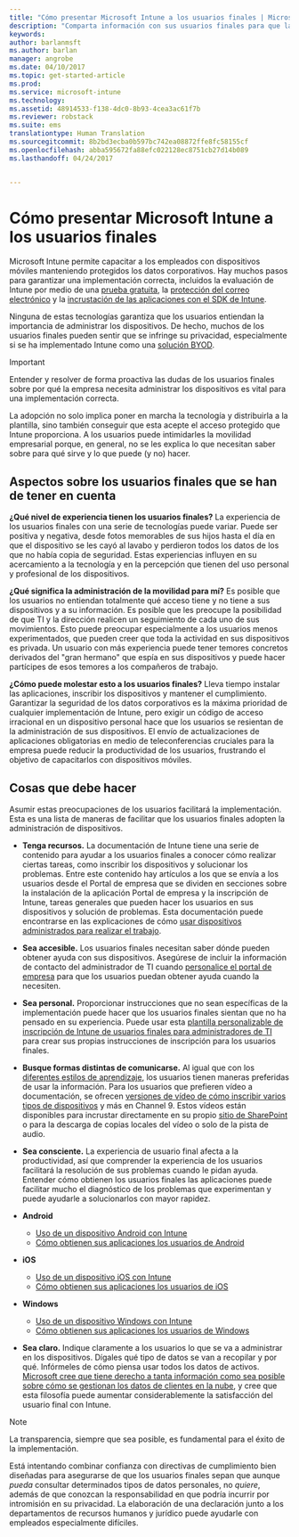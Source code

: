 ```yaml
---
title: "Cómo presentar Microsoft Intune a los usuarios finales | Microsoft Intune"
description: "Comparta información con sus usuarios finales para que la implementación de Intune se realice correctamente."
keywords: 
author: barlanmsft
ms.author: barlan
manager: angrobe
ms.date: 04/10/2017
ms.topic: get-started-article
ms.prod: 
ms.service: microsoft-intune
ms.technology: 
ms.assetid: 48914533-f138-4dc0-8b93-4cea3ac61f7b
ms.reviewer: robstack
ms.suite: ems
translationtype: Human Translation
ms.sourcegitcommit: 8b2bd3ecba0b597bc742ea08872ffe8fc58155cf
ms.openlocfilehash: abba595672fa88efc022128ec8751cb27d14b089
ms.lasthandoff: 04/24/2017


---
```


# <a name="how-to-educate-your-end-users-about-microsoft-intune"></a>Cómo presentar Microsoft Intune a los usuarios finales

Microsoft Intune permite capacitar a los empleados con dispositivos móviles manteniendo protegidos los datos corporativos. Hay muchos pasos para garantizar una implementación correcta, incluidos la evaluación de Intune por medio de una [prueba gratuita](/Intune/Understand/mobile-device-management-trial-guide-microsoft-intune), la [protección del correo electrónico](https://docs.microsoft.com/intune/understand-explore/common-ways-to-use-intune#protecting-your-on-premises-email-and-data-so-it-can-be-safely-accessed-by-mobile-devices) y la [incrustación de las aplicaciones con el SDK de Intune](/intune/develop/intune-app-sdk).

Ninguna de estas tecnologías garantiza que los usuarios entiendan la importancia de administrar los dispositivos. De hecho, muchos de los usuarios finales pueden sentir que se infringe su privacidad, especialmente si se ha implementado Intune como una [solución BYOD](/enterprise-mobility-security/solutions/byod-design-considerations-guide).

> [!Important]
> Entender y resolver de forma proactiva las dudas de los usuarios finales sobre por qué la empresa necesita administrar los dispositivos es vital para una implementación correcta.

La adopción no solo implica poner en marcha la tecnología y distribuirla a la plantilla, sino también conseguir que esta acepte el acceso protegido que Intune proporciona. A los usuarios puede intimidarles la movilidad empresarial porque, en general, no se les explica lo que necesitan saber sobre para qué sirve y lo que puede (y no) hacer.

## <a name="things-to-consider-about-your-end-users"></a>Aspectos sobre los usuarios finales que se han de tener en cuenta

__¿Qué nivel de experiencia tienen los usuarios finales?__ La experiencia de los usuarios finales con una serie de tecnologías puede variar. Puede ser positiva y negativa, desde fotos memorables de sus hijos hasta el día en que el dispositivo se les cayó al lavabo y perdieron todos los datos de los que no había copia de seguridad. Estas experiencias influyen en su acercamiento a la tecnología y en la percepción que tienen del uso personal y profesional de los dispositivos.

__¿Qué significa la administración de la movilidad para mí?__ Es posible que los usuarios no entiendan totalmente qué acceso tiene y no tiene a sus dispositivos y a su información. Es posible que les preocupe la posibilidad de que TI y la dirección realicen un seguimiento de cada uno de sus movimientos. Esto puede preocupar especialmente a los usuarios menos experimentados, que pueden creer que toda la actividad en sus dispositivos es privada. Un usuario con más experiencia puede tener temores concretos derivados del "gran hermano" que espía en sus dispositivos y puede hacer partícipes de esos temores a los compañeros de trabajo.

__¿Cómo puede molestar esto a los usuarios finales?__ Lleva tiempo instalar las aplicaciones, inscribir los dispositivos y mantener el cumplimiento. Garantizar la seguridad de los datos corporativos es la máxima prioridad de cualquier implementación de Intune, pero exigir un código de acceso irracional en un dispositivo personal hace que los usuarios se resientan de la administración de sus dispositivos. El envío de actualizaciones de aplicaciones obligatorias en medio de teleconferencias cruciales para la empresa puede reducir la productividad de los usuarios, frustrando el objetivo de capacitarlos con dispositivos móviles.

## <a name="things-you-should-do"></a>Cosas que debe hacer

Asumir estas preocupaciones de los usuarios facilitará la implementación. Esta es una lista de maneras de facilitar que los usuarios finales adopten la administración de dispositivos.

* __Tenga recursos.__ La documentación de Intune tiene una serie de contenido para ayudar a los usuarios finales a conocer cómo realizar ciertas tareas, como inscribir los dispositivos y solucionar los problemas. Entre este contenido hay artículos a los que se envía a los usuarios desde el Portal de empresa que se dividen en secciones sobre la instalación de la aplicación Portal de empresa y la inscripción de Intune, tareas generales que pueden hacer los usuarios en sus dispositivos y solución de problemas. Esta documentación puede encontrarse en las explicaciones de cómo [usar dispositivos administrados para realizar el trabajo](/Intune/EndUser/use-managed-devices-to-get-work-done).

* __Sea accesible.__ Los usuarios finales necesitan saber dónde pueden obtener ayuda con sus dispositivos. Asegúrese de incluir la información de contacto del administrador de TI cuando [personalice el portal de empresa](/Intune/get-started/start-with-a-paid-subscription-to-microsoft-intune-step-7) para que los usuarios puedan obtener ayuda cuando la necesiten.

* __Sea personal.__ Proporcionar instrucciones que no sean específicas de la implementación puede hacer que los usuarios finales sientan que no ha pensado en su experiencia. Puede usar esta [plantilla personalizable de inscripción de Intune de usuarios finales para administradores de TI](https://gallery.technet.microsoft.com/office/Intune-End-User-Enrollment-3a0c9b0c) para crear sus propias instrucciones de inscripción para los usuarios finales.

* __Busque formas distintas de comunicarse.__ Al igual que con los [diferentes estilos de aprendizaje](https://www.umassd.edu/dss/resources/facultystaff/howtoteachandaccommodate/howtoaccommodatedifferentlearningstyles/), los usuarios tienen maneras preferidas de usar la información. Para los usuarios que prefieren vídeo a documentación, se ofrecen [versiones de vídeo de cómo inscribir varios tipos de dispositivos](https://channel9.msdn.com/Series/IntuneEnrollment) y más en Channel 9. Estos vídeos están disponibles para incrustar directamente en su propio [sitio de SharePoint](https://support.office.com/article/Embed-a-video-from-Office-365-Video-59e19984-c34e-4be8-889b-f6fa93910581) o para la descarga de copias locales del vídeo o solo de la pista de audio.

* __Sea consciente.__ La experiencia de usuario final afecta a la productividad, así que comprender la experiencia de los usuarios facilitará la resolución de sus problemas cuando le pidan ayuda. Entender cómo obtienen los usuarios finales las aplicaciones puede facilitar mucho el diagnóstico de los problemas que experimentan y puede ayudarle a solucionarlos con mayor rapidez.

* **Android**
  * [Uso de un dispositivo Android con Intune](https://docs.microsoft.com/Intune/EndUser/using-your-android-device-with-intune)
  * [Cómo obtienen sus aplicaciones los usuarios de Android](how-your-android-users-get-their-apps.md)

* **iOS**
  * [Uso de un dispositivo iOS con Intune](https://docs.microsoft.com/intune-user-help/using-your-ios-or-macos-device-with-intune)
  * [Cómo obtienen sus aplicaciones los usuarios de iOS](how-your-ios-users-get-their-apps.md)

* **Windows**
  * [Uso de un dispositivo Windows con Intune](https://docs.microsoft.com/Intune/EndUser/using-your-windows-device-with-intune)
  * [Cómo obtienen sus aplicaciones los usuarios de Windows](how-your-windows-users-get-their-apps.md)

* __Sea claro.__ Indique claramente a los usuarios lo que se va a administrar en los dispositivos. Dígales qué tipo de datos se van a recopilar y por qué. Infórmeles de cómo piensa usar todos los datos de activos. [Microsoft cree que tiene derecho a tanta información como sea posible sobre cómo se gestionan los datos de clientes en la nube](https://www.microsoft.com/trustcenter/about/transparency), y cree que esta filosofía puede aumentar considerablemente la satisfacción del usuario final con Intune.

>[!Note]
> La transparencia, siempre que sea posible, es fundamental para el éxito de la implementación.

Está intentando combinar confianza con directivas de cumplimiento bien diseñadas para asegurarse de que los usuarios finales sepan que aunque *pueda* consultar determinados tipos de datos personales, no *quiere*, además de que conozcan la responsabilidad en que podría incurrir por intromisión en su privacidad. La elaboración de una declaración junto a los departamentos de recursos humanos y jurídico puede ayudarle con empleados especialmente difíciles.

